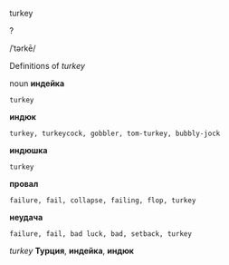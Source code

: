 turkey

?

/ˈtərkē/

Definitions of _turkey_

noun
**индейка**

    turkey
**индюк**

    turkey, turkeycock, gobbler, tom-turkey, bubbly-jock
**индюшка**

    turkey
**провал**

    failure, fail, collapse, failing, flop, turkey
**неудача**

    failure, fail, bad luck, bad, setback, turkey

_turkey_
**Турция**, **индейка**, **индюк**